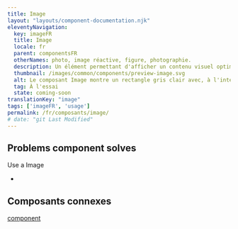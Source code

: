 ```yaml
---
title: Image
layout: "layouts/component-documentation.njk"
eleventyNavigation:
  key: imageFR
  title: Image
  locale: fr
  parent: componentsFR
  otherNames: photo, image réactive, figure, photographie.
  description: Un élément permettant d'afficher un contenu visuel optimisé et réactif.
  thumbnail: /images/common/components/preview-image.svg
  alt: Le composant Image montre un rectangle gris clair avec, à l'intérieur, un cercle gris foncé représentant le soleil et 2 triangles gris foncé représentant des montagnes.
  tag: À l'essai
  state: coming-soon
translationKey: "image"
tags: ['imageFR', 'usage']
permalink: /fr/composants/image/
# date: "git Last Modified"
---
```


## Problems component solves

Use a Image

-

<article class="bg-full-width bg-primary text-light pt-500 pb-400 my-500">
  <h2 class="mt-0 mb-400">Composants connexes</h2>

  <a href="" class="link-light">component</a>
</article>
